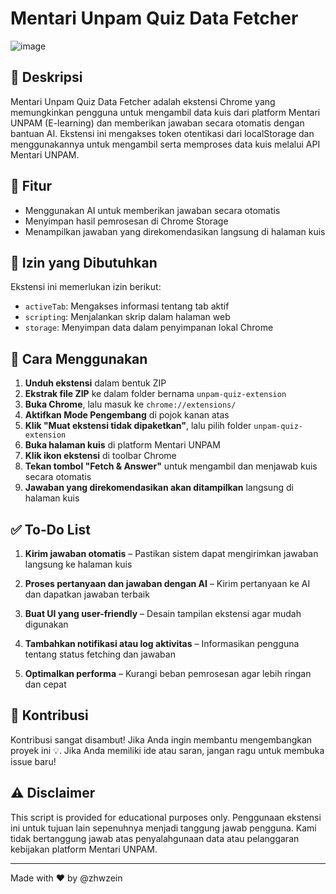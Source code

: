# Mentari Unpam Quiz Data Fetcher

![image](https://github.com/user-attachments/assets/d1811a34-43aa-4b89-a68f-a26536a86307)

## 📌 Deskripsi
Mentari Unpam Quiz Data Fetcher adalah ekstensi Chrome yang memungkinkan pengguna untuk mengambil data kuis dari platform Mentari UNPAM (E-learning) dan memberikan jawaban secara otomatis dengan bantuan AI. Ekstensi ini mengakses token otentikasi dari localStorage dan menggunakannya untuk mengambil serta memproses data kuis melalui API Mentari UNPAM.

## 🔧 Fitur
- Menggunakan AI untuk memberikan jawaban secara otomatis
- Menyimpan hasil pemrosesan di Chrome Storage
- Menampilkan jawaban yang direkomendasikan langsung di halaman kuis

## 📜 Izin yang Dibutuhkan
Ekstensi ini memerlukan izin berikut:
- `activeTab`: Mengakses informasi tentang tab aktif
- `scripting`: Menjalankan skrip dalam halaman web
- `storage`: Menyimpan data dalam penyimpanan lokal Chrome

## 🚀 Cara Menggunakan
1. **Unduh ekstensi** dalam bentuk ZIP
2. **Ekstrak file ZIP** ke dalam folder bernama `unpam-quiz-extension`
3. **Buka Chrome**, lalu masuk ke `chrome://extensions/`
4. **Aktifkan Mode Pengembang** di pojok kanan atas
5. **Klik "Muat ekstensi tidak dipaketkan"**, lalu pilih folder `unpam-quiz-extension`
6. **Buka halaman kuis** di platform Mentari UNPAM
7. **Klik ikon ekstensi** di toolbar Chrome
8. **Tekan tombol "Fetch & Answer"** untuk mengambil dan menjawab kuis secara otomatis
9. **Jawaban yang direkomendasikan akan ditampilkan** langsung di halaman kuis

## ✅ To-Do List
1. **Kirim jawaban otomatis** – Pastikan sistem dapat mengirimkan jawaban langsung ke halaman kuis

2. **Proses pertanyaan dan jawaban dengan AI** – Kirim pertanyaan ke AI dan dapatkan jawaban terbaik

3. **Buat UI yang user-friendly** – Desain tampilan ekstensi agar mudah digunakan

4. **Tambahkan notifikasi atau log aktivitas** – Informasikan pengguna tentang status fetching dan jawaban

5. **Optimalkan performa** – Kurangi beban pemrosesan agar lebih ringan dan cepat

## 🤝 Kontribusi

Kontribusi sangat disambut! Jika Anda ingin membantu mengembangkan proyek ini 💡. Jika Anda memiliki ide atau saran, jangan ragu untuk membuka issue baru!  

## ⚠️ Disclaimer
This script is provided for educational purposes only. Penggunaan ekstensi ini untuk tujuan lain sepenuhnya menjadi tanggung jawab pengguna. Kami tidak bertanggung jawab atas penyalahgunaan data atau pelanggaran kebijakan platform Mentari UNPAM.

---
Made with ❤️ by @zhwzein
